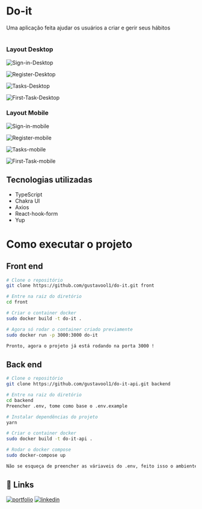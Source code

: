 
# Do-it

Uma aplicação feita ajudar os usuários a criar e gerir seus hábitos

#
### Layout Desktop

![Sign-in-Desktop](https://github.com/gustavool1/do-it/blob/main/src/assets/app-design/signin-desktop.png?raw=true)

![Register-Desktop](https://github.com/gustavool1/do-it/blob/main/src/assets/app-design/register-desktop.png?raw=true)

![Tasks-Desktop](https://github.com/gustavool1/do-it/blob/main/src/assets/app-design/tasks-desktop.png?raw=true)

![First-Task-Desktop](https://github.com/gustavool1/do-it/blob/main/src/assets/app-design/create-first-task-desktop.png?raw=true)

### Layout Mobile

![Sign-in-mobile](https://github.com/gustavool1/do-it/blob/main/src/assets/app-design/signin-mobile.png?raw=true)

![Register-mobile](https://github.com/gustavool1/do-it/blob/main/src/assets/app-design/register-mobile.png?raw=true)

![Tasks-mobile](https://github.com/gustavool1/do-it/blob/main/src/assets/app-design/tasks-mobile.png?raw=true)

![First-Task-mobile](https://github.com/gustavool1/do-it/blob/main/src/assets/app-design/create-first-task-mobile.png?raw=true)



## Tecnologias utilizadas
- TypeScript
- Chakra UI
- Axios 
- React-hook-form
- Yup


# Como executar o projeto

## Front end

``` bash
# Clone o repositório
git clone https://github.com/gustavool1/do-it.git front

# Entre na raiz do diretório 
cd front

# Criar o container docker
sudo docker build -t do-it . 

# Agora só rodar o container criado previamente
sudo docker run -p 3000:3000 do-it

Pronto, agora o projeto já está rodando na porta 3000 !
```

## Back end

``` bash
# Clone o repositório
git clone https://github.com/gustavool1/do-it-api.git backend

# Entre na raiz do diretório
cd backend
Preencher .env, tome como base o .env.example

# Instalar dependências do projeto
yarn

# Criar o container docker 
sudo docker build -t do-it-api .

# Rodar o docker compose 
sudo docker-compose up

Não se esqueça de preencher as váriaveis do .env, feito isso o ambiente estará pronto, agora o projeto já está rodando na porta 3001 !
```
## 🔗 Links
[![portfolio](https://img.shields.io/badge/my_portfolio-000?style=for-the-badge&logo=ko-fi&logoColor=white)](https://portifolio-gustavool1.vercel.app/)
[![linkedin](https://img.shields.io/badge/linkedin-0A66C2?style=for-the-badge&logo=linkedin&logoColor=white)](https://www.linkedin.com/in/gustavo-oliveira01011/)


